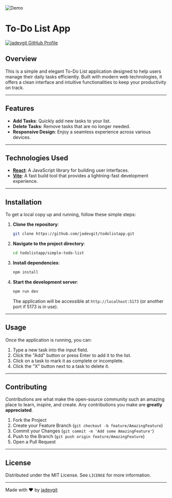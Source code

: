 ![Demo](https://github.com/user-attachments/assets/ee2f2b57-d401-4e59-82ad-3d630de09c86)
# To-Do List App

[![jadevgit GitHub Profile](https://img.shields.io/badge/Profile-jadevgit-blue?style=flat&logo=github)](https://github.com/jadevgit)

## Overview

This is a simple and elegant To-Do List application designed to help users manage their daily tasks efficiently. Built with modern web technologies, it offers a clean interface and intuitive functionalities to keep your productivity on track.

---

## Features

*   **Add Tasks**: Quickly add new tasks to your list.
*   **Delete Tasks**: Remove tasks that are no longer needed.
*   **Responsive Design**: Enjoy a seamless experience across various devices.

---

## Technologies Used

*   **[React](https://react.dev/)**: A JavaScript library for building user interfaces.
*   **[Vite](https://vitejs.dev/)**: A fast build tool that provides a lightning-fast development experience.


---

## Installation

To get a local copy up and running, follow these simple steps:

1.  **Clone the repository**:

    ```bash
    git clone https://github.com/jadevgit/todolistapp.git
    ```

2.  **Navigate to the project directory**:

    ```bash
    cd todolistapp/simple-todo-list
    ```

3.  **Install dependencies**:

    ```bash
    npm install
    ```

4.  **Start the development server**:

    ```bash
    npm run dev
    ```

    The application will be accessible at `http://localhost:5173` (or another port if 5173 is in use).

---

## Usage

Once the application is running, you can:

1.  Type a new task into the input field.
2.  Click the "Add" button or press Enter to add it to the list.
3.  Click on a task to mark it as complete or incomplete.
4.  Click the "X" button next to a task to delete it.

---

## Contributing

Contributions are what make the open-source community such an amazing place to learn, inspire, and create. Any contributions you make are **greatly appreciated**.

1.  Fork the Project
2.  Create your Feature Branch (`git checkout -b feature/AmazingFeature`)
3.  Commit your Changes (`git commit -m 'Add some AmazingFeature'`)
4.  Push to the Branch (`git push origin feature/AmazingFeature`)
5.  Open a Pull Request

---

## License

Distributed under the MIT License. See `LICENSE` for more information.

---

Made with ❤️ by [jadevgit](https://github.com/jadevgit)


